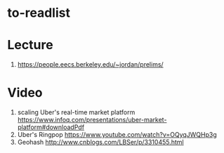# to-readlist

# Lecture
1. https://people.eecs.berkeley.edu/~jordan/prelims/

# Video
1. scaling Uber's real-time market platform
https://www.infoq.com/presentations/uber-market-platform#downloadPdf
2. Uber's Ringpop
https://www.youtube.com/watch?v=OQyqJWQHp3g
3. Geohash
http://www.cnblogs.com/LBSer/p/3310455.html
